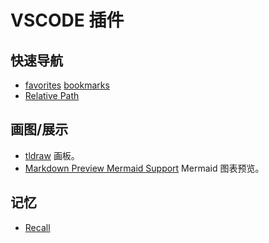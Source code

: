 # VSCODE 插件
## 快速导航
* [favorites](./favorites.md) [bookmarks](./bookmarks.md)
* [Relative Path](./relative-path.md)

## 画图/展示
* [tldraw](./tldraw/readme.md) 画板。
* [Markdown Preview Mermaid Support](./markdown-preview-mermaid.md) Mermaid 图表预览。

## 记忆
* [Recall](./recall.md)